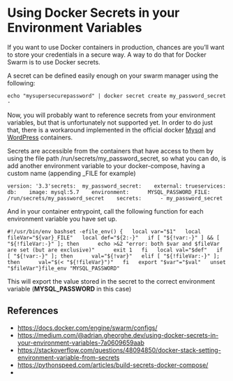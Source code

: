 
Using Docker Secrets in your Environment Variables
===

If you want to use Docker containers in production, chances are you’ll want to store your credentials in a secure way. A way to do that for Docker Swarm is to use Docker secrets.

A secret can be defined easily enough on your swarm manager using the following:

```
echo "mysupersecurepassword" | docker secret create my_password_secret -
```

Now, you will probably want to reference secrets from your environment variables, but that is unfortunately not supported yet. In order to do just that, there is a workaround implemented in the official docker [Mysql](https://github.com/docker-library/mysql/blob/master/5.7/docker-entrypoint.sh) and [WordPress](https://github.com/docker-library/wordpress/blob/master/docker-entrypoint.sh) containers.

Secrets are accessible from the containers that have access to them by using the file path /run/secrets/my\_password\_secret, so what you can do, is add another environment variable to your docker-compose, having a custom name (appending \_FILE for example)

```
version: '3.3'secrets:  my_password_secret:    external: trueservices:  db:    image: mysql:5.7    environment:      MYSQL_PASSWORD_FILE: /run/secrets/my_password_secret    secrets:      - my_password_secret
```

And in your container entrypoint, call the following function for each environment variable you have set up.

```
#!/usr/bin/env bashset -efile_env() {   local var="$1"   local fileVar="${var}_FILE"   local def="${2:-}"   if [ "${!var:-}" ] && [ "${!fileVar:-}" ]; then      echo >&2 "error: both $var and $fileVar are set (but are exclusive)"      exit 1   fi   local val="$def"   if [ "${!var:-}" ]; then      val="${!var}"   elif [ "${!fileVar:-}" ]; then      val="$(< "${!fileVar}")"   fi   export "$var"="$val"   unset "$fileVar"}file_env "MYSQL_PASSWORD"
```

This will export the value stored in the secret to the correct environment variable (**MYSQL\_PASSWORD** in this case)

## References

* https://docs.docker.com/engine/swarm/configs/
* https://medium.com/@adrian.gheorghe.dev/using-docker-secrets-in-your-environment-variables-7a0609659aab
* https://stackoverflow.com/questions/48094850/docker-stack-setting-environment-variable-from-secrets
* https://pythonspeed.com/articles/build-secrets-docker-compose/
* 